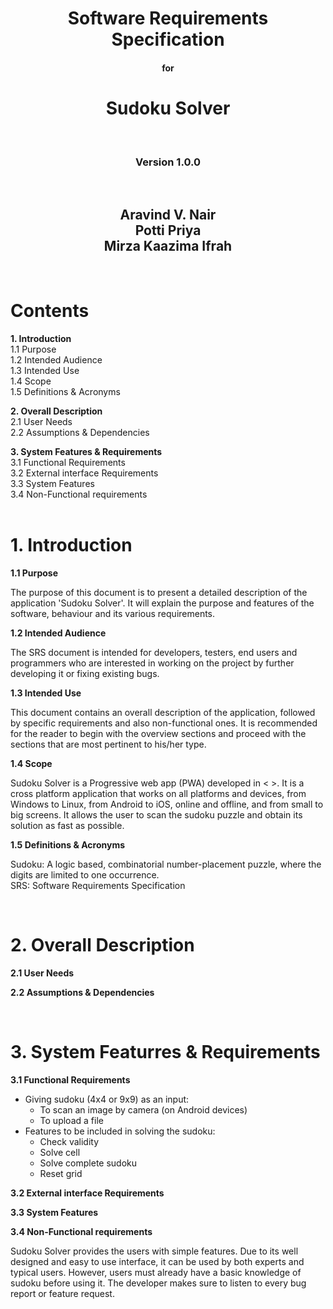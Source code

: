 <!-- Cover Page -->

# <div align=center>**Software Requirements Specification**</div>
#### <div align=center>for</div>
# <div align=center>**Sudoku Solver**</div>
<br/>

### <div align=center>Version 1.0.0</div>
<br/>

## <div align=center>Aravind V. Nair<br/>Potti Priya<br/>Mirza Kaazima Ifrah</div>
<br/>

<!-- Contents page -->

# **Contents**

**1. Introduction**<br/>
1.1 Purpose<br/>
1.2 Intended Audience<br/>
1.3 Intended Use<br/>
1.4 Scope<br/>
1.5 Definitions & Acronyms<br/>

**2. Overall Description**<br/>
2.1 User Needs<br/>
2.2 Assumptions & Dependencies<br/>

**3. System Features & Requirements**<br/>
3.1 Functional Requirements<br/>
3.2 External interface Requirements<br/>
3.3 System Features<br/>
3.4 Non-Functional requirements<br/>
<br/>

<!-- Introduction -->

# **1. Introduction**

**1.1 Purpose**<br/>

The purpose of this document is to present a detailed description of the application 'Sudoku Solver'. It will explain the purpose and features of the software, behaviour and its various requirements.

**1.2 Intended Audience**<br/>

The SRS document is intended for developers, testers, end users and programmers who are interested in working on the project by further developing it or fixing existing bugs.

**1.3 Intended Use**<br/>

This document contains an overall description of the application, followed by specific requirements and also non-functional ones. It is recommended for the reader to begin with the overview sections and proceed with the sections that are most pertinent to his/her type.

**1.4 Scope**<br/>

Sudoku Solver is a Progressive web app (PWA) developed in < >. It is a cross platform application that works on all platforms and devices, from Windows to Linux, from Android to iOS, online and offline, and from small to big screens. It allows the user to scan the sudoku puzzle and obtain its solution as fast as possible.

**1.5 Definitions & Acronyms**<br/>

Sudoku: A logic based, combinatorial number-placement puzzle, where the digits are limited to one occurrence.<br/>
SRS: Software Requirements Specification

<br/>

<!-- Overall Description -->

# **2. Overall Description**

**2.1 User Needs**<br/>


**2.2 Assumptions & Dependencies**<br/>

<br/>

<!-- System Featurres & Requirements -->

# **3. System Featurres & Requirements**

**3.1 Functional Requirements**<br/>
* Giving sudoku (4x4 or 9x9) as an input:
    * To scan an image by camera (on Android devices)
    * To upload a file
* Features to be included in solving the sudoku:
    * Check validity
    * Solve cell
    * Solve complete sudoku
    * Reset grid

**3.2 External interface Requirements**<br/>


**3.3 System Features**<br/>


**3.4 Non-Functional requirements**<br/>

Sudoku Solver provides the users with simple features. Due to its well designed and easy to use interface, it can be used by both experts and typical users. However, users must already have a basic knowledge of sudoku before using it. The developer makes sure to listen to every bug report or feature request.
</br>